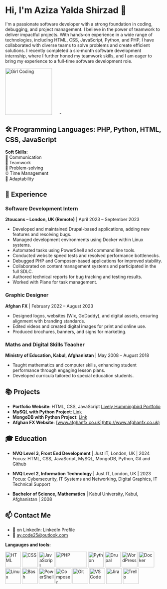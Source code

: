 # Hi, I'm Aziza Yalda Shirzad 👋
<div style="dispay: inlin-block;">
  <p>I'm a passionate software developer with a strong foundation in coding, debugging, and project management. I believe in the power of teamwork to deliver impactful projects. With hands-on experience in a wide range of technologies, including HTML, CSS, JavaScript, Python, and PHP, I have collaborated with diverse teams to solve problems and create efficient solutions. I recently completed a six-month software development internship, where I further honed my teamwork skills, and I am eager to bring my experience to a full-time software development role.</p>



  <img src="https://media.giphy.com/media/LMcB8XospGZO8UQq87/giphy.gif" alt="Girl Coding" width="150" height="150" style="margin-right: 20px;"/>
-


## 🛠  **Programming Languages:** PHP, Python, HTML, CSS, JavaScript
<p><strong>Soft Skills:</strong>  <br>💬 Communication <br>🤝 Teamwork <br>🧠 Problem-solving <br>⏰ Time Management <br>🌱 Adaptability</p>


## 💼 Experience

### Software Development Intern  
**2toucans – London, UK (Remote)** | April 2023 – September 2023  
- Developed and maintained Drupal-based applications, adding new features and resolving bugs.
- Managed development environments using Docker within Linux systems.
- Automated tasks using PowerShell and command line tools.
- Conducted website speed tests and resolved performance bottlenecks.
- Debugged PHP and Composer-based applications for improved stability.
- Collaborated on content management systems and participated in the full SDLC.
- Authored technical reports for bug tracking and testing results.
- Worked with Plane for task management.

### Graphic Designer  
**Afghan FX** | February 2022 – August 2023  
- Designed logos, websites (Wix, GoDaddy), and digital assets, ensuring alignment with branding standards.
- Edited videos and created digital images for print and online use.
- Produced brochures, banners, and signs for marketing.

### Maths and Digital Skills Teacher  
**Ministry of Education, Kabul, Afghanistan** | May 2008 – August 2018  
- Taught mathematics and computer skills, enhancing student performance through engaging lesson plans.
- Developed curricula tailored to special education students.

## 📚 Projects

- **Portfolio Website**: HTML, CSS, JavaScript [Lively Hummingbird Portfolio](#)
- **MySQL with Python Project**: [Link](#)
- **MongoDB with Python Project**: [Link](#)
- **Afghan FX Website**: [www.afghanfx.co.uk](http://www.afghanfx.co.uk)

## 🎓 Education

- **NVQ Level 3, Front End Development** | Just IT, London, UK | 2024  
  Focus: HTML, CSS, JavaScript, MySQL, MongoDB, Python, Git and Github

- **NVQ Level 2, Information Technology** | Just IT, London, UK | 2023  
  Focus: Cybersecurity, IT Systems and Networking, Digital Graphics, IT Technical Support

- **Bachelor of Science, Mathematics** | Kabul University, Kabul, Afghanistan | 2008

## 📫 Contact Me

- 🔗 on LinkedIn: LinkedIn Profile
- 📧 [ay.code25@outlook.com](mailto:ay.code25@outlook.com)

**Langauges and tools:**

 <img src="https://cdn.jsdelivr.net/npm/devicon/icons/html5/html5-original.svg" alt="HTML" width="50" height="50"/> <img src="https://cdn.jsdelivr.net/npm/devicon/icons/css3/css3-original.svg" alt="CSS" width="50" height="50"/> <img src="https://cdn.jsdelivr.net/npm/devicon/icons/javascript/javascript-original.svg" alt="JavaScript" width="50" height="50"/> <img src="https://cdn.jsdelivr.net/npm/devicon/icons/php/php-original.svg" alt="PHP" width="100" height="50"/> <img src="https://cdn.jsdelivr.net/npm/devicon/icons/python/python-original.svg" alt="Python" width="50" height="50"/>
<img src="https://cdn.jsdelivr.net/npm/devicon/icons/drupal/drupal-original.svg" alt="Drupal" width="50" height="50"/> <img src="https://cdn.jsdelivr.net/npm/devicon/icons/wordpress/wordpress-original.svg" alt="WordPress" width="50" height="50"/>
<img src="https://cdn.jsdelivr.net/npm/devicon/icons/docker/docker-original.svg" alt="Docker" width="50" height="50"/> <img src="https://cdn.jsdelivr.net/npm/devicon/icons/linux/linux-original.svg" alt="Linux" width="50" height="50"/> <img src="https://cdn.jsdelivr.net/npm/devicon/icons/bash/bash-original.svg" alt="Bash" width="50" height="50"/> <img src="https://cdn.jsdelivr.net/npm/devicon/icons/powershell/powershell-original.svg" alt="PowerShell" width="50" height="50"/> <img src="https://cdn.jsdelivr.net/npm/devicon/icons/composer/composer-original.svg" alt="Composer" width="50" height="50"/>
<img src="https://cdn.jsdelivr.net/npm/devicon/icons/git/git-original.svg" alt="Git" width="50" height="50"/> 
<img src="https://cdn.jsdelivr.net/npm/devicon/icons/vscode/vscode-original.svg" alt="VS Code" width="50" height="50"/>
<img src="https://cdn.jsdelivr.net/npm/devicon/icons/jira/jira-original.svg" alt="Jira" width="50" height="50"/> <img src="https://cdn.jsdelivr.net/npm/devicon/icons/trello/trello-original.svg" alt="Trello" width="50" height="50"/>
